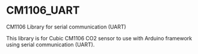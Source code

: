 # CM1106_UART
CM1106 Library for serial communication (UART)

This library is for Cubic CM1106 CO2 sensor to use with Arduino framework using serial communication (UART).

